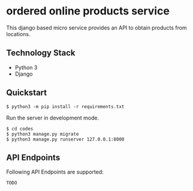 # ordered online products service

This django based micro service provides an API to obtain products from locations.

## Technology Stack

- Python 3
- Django

## Quickstart

```
$ python3 -m pip install -r requirements.txt
```

Run the server in development mode.
```
$ cd codes
$ python3 manage.py migrate
$ python3 manage.py runserver 127.0.0.1:8000
```

## API Endpoints

Following API Endpoints are supported:

`TODO`
